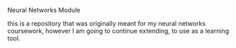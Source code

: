 Neural Networks Module

this is a repository that was originally meant for my neural networks coursework, however I am going to continue extending, to use as a learning tool.
